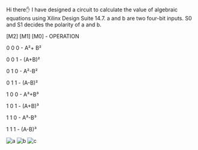 Hi there✋ I have designed a circuit to calculate the value of algebraic equations using Xilinx Design Suite 14.7.
a and b are two four-bit inputs.
S0 and S1 decides the polarity of a and b.

 [M2]      [M1]       [M0]    -         OPERATION  
 
  0         0          0        -          A²+ B²  
  
  0          0         1        -          (A+B)²  
  
  0          1         0        -          A²-B²   
  
  0          1         1        -          (A-B)²  
  

  1          0         0        -          A³+B³  
  
  1          0         1        -          (A+B)³  
  
  1          1         0        -          A³-B³  
  
  1          1         1        -          (A-B)³  
  
![a](https://user-images.githubusercontent.com/91768976/208586976-fcd3f770-39be-4792-9965-d0b044a38c65.png)
![b](https://user-images.githubusercontent.com/91768976/208586977-bfbf018c-ab90-4abc-abd6-fafdc1f732dd.png)
![c](https://user-images.githubusercontent.com/91768976/208586986-6d62c963-e79b-4bcf-9cda-9b7d26c71345.png)
